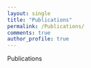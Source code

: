 ```yaml
---
layout: single
title: "Publications"
permalink: /Publications/
comments: true
author_profile: true
---
```


Publications
